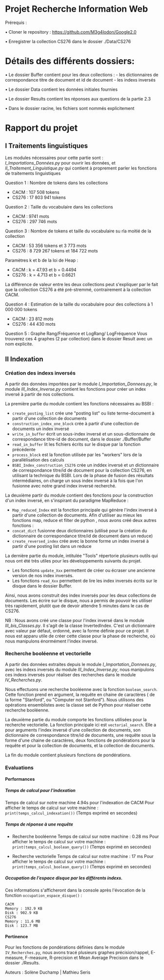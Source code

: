 Projet Recherche Information Web
============================================================================================================================
Prérequis :

•	Cloner le repository : https://github.com/M3g4lodon/Google2.0

•   Enregistrer la collection CS276 dans le dossier ./Data/CS276

# Détails des différents dossiers:

•	Le dossier Buffer contient pour les deux collections :
    - les dictionnaires de correspondance titre de document et id de document
    - les indexs inversés

•	Le dossier Data contient les données initiales fournies

•	Le dossier Results contient les réponses aux questions de la partie 2.3

•	Dans le dossier racine, les fichiers sont nommés explicitement

# Rapport du projet

## I Traitements linguistiques

Les modules nécessaires pour cette partie sont : *I_Importations_Données.py* pour ouvrir les données, et *II_Traitement_Linguistique.py*
qui contient à proprement parler les fonctions de traitements linguistiques 

Question 1 : Nombre de tokens dans les collections 
- CACM : 107 508 tokens 
- CS276 : 17 803 941 tokens 

Question 2 : Taille du vocabulaire dans les collections
- CACM : 9741 mots 
- CS276 : 297 746 mots 

Question 3 :  Nombre de tokens et taille du vocabulaire su rla moitié de la collection
- CACM : 53 356 tokens et 3 773 mots
- CS276 : 8 729 267 tokens et 184 722 mots 

Paramètres k et b de la loi de Heap :
- CACM : k = 47.93 et b = 0.4494
- CS276 : k = 4.713 et b = 0.6621

La différence de valeur entre les deux collections peut s'expliquer par le fait que la collection CS276 a été pré-stremmé, 
contrairement à la collection CACM.

Question 4 : Estimation de la taille du vocabulaire pour des collections à 1 000 000 tokens
- CACM : 23 812 mots
- CS276 : 44 430 mots

Question 5 : Graphe Rang/Fréquence et LogRang/ LogFréquence
Vous trouverez ces 4 graphes (2 par collection) dans le dossier Result avec un nom explicite.

## II Indexation

### Création des indexs inversés

A partir des données importées par le module *I_Importation_Donnees.py*, le module 
*III_Index_Inverse.py* contient les fonctions pour créer un index inversé à partir de nos collections.

La première partie du module contient les fonctions nécessaires au BSBI : 
 - ```create_posting_list``` crée une "posting list" ou liste terme-document à partir d'une collection de documents
 - ```construction_index_one_block``` crée à partir d'une collection de documents un index inversé 
 - ```write_in_buffer``` écrit un sous-index inversé et un sous-dictionnaire de correspondance titre-id de document, dans le dossier ./Buffer/Buffer
 - ```read_in_buffer``` lit les fichiers écrits sur le disque par la fonction précédente
 - ```process_block``` est la fonction utilisée par les "workers" lors de la parallélisation des calculs
 - ```BSBI_Index_construction_CS276``` crée un inddex inversé et un dictionnaire de correspondance titre/id de document pour la collection CS276,
 en utilisant la technique du BSBI. Lors de la phase de fusion des résultats intermédiaires, on charge un sous index inversé à la fois
 que l'on fusionne avec notre grand index inversé recherché.
 
 La deuxième partir du module contient des fonctions pour la construction d'un index inversé, en s'inspirant
 du paradigme MapReduce :
 - ```Map_reduced_Index``` est la fonction principale qui génère l'index inversé à partir d'une collection de documents.
 Afin d'utiliser au mieux les fonctions map, reduce et filter de python , nous avons créé deux autres fonctions :
 - ```concat_dict``` fusionne deux dictionnaires (utilisé pour la création du dictionnaire de correspondance titre/id de document
 dans un reduce)
 - ```create_reversed_index``` crée avec la bonne forme un index inversé à partir d'une posting list dans un reduce

La dernière partie du module, intitulée "Tools" répertorie plusieurs outils qui nous ont été très utiles pour les développements
suivants du projet. 
- Les fonctions ```update_Xxx``` permettent de créer ou écraser une ancienne version de nos index inversés.
- Les fonctions ```read_Xxx``` permettent de lire les index inversés écrits sur le disque dans le dossier Buffer.

Ainsi, nous avons construit des index inversés pour les deux collections de documents. Les écrire sur le disque, nous a permis
de pouvoir les utiliser très rapidement, plutôt que de devoir attendre 5 minutes dans le cas de CS276.

NB : Nous avons créé une classe pour l'index inversé dans le module *III_bis_Classes.py*. Il s'agit de la classe InvertedIndex.
C'est un dictionnaire avec valeur par défaut, ordonné, avec la forme définie pour ce projet. Il nous est apparu utile de créer
cette classe pour la phase de recherche, où nous manipulons énormément l'index inversé.


### Recherche booléenne et vectorielle

A partir des données extraites depuis le module *I_Importation_Donnees.py*, avec les indexs inversés du module *III_Index_Inverse.py*,
nous manipulons ces indexs inversés pour réaliser des recherches dans le module *IV_Recherches.py*.

Nous effectuons une recherche booléenne avec la fonction ```boolean_search```. Cette fonction prend en argument, la requête en chaine de caractères
( de la forme "Stanford", ou "Computer not Stanford"). Nous utilisons des opérations ensemblistes avec la classe set de Python pour 
réaliser cette recherche booléenne.

La deuxième partie du module comporte les fonctions utilisées pour la recherche vectorielle.
La fonction principale ici est ```vectorial_search```. Elle a pour arguments l'index inversé d'une collection de documents, 
son dictionnaire de correspondance titre/id de documents, une requête sous la forme d'une chaine de caractères, deux fonctions de pondérations
pour la requête et pour la collection de documents, et la collection de documents.

La fin du module contient plusieurs fonctions de pondérations.

### Evaluations 

#### Performances

##### Temps de calcul pour l'indexation
Temps de calcul sur notre machine 4.94s pour l'indexation de CACM
Pour afficher le temps de calcul sur votre machine : ```print(temps_calcul_indexation())```
(Temps exprimé en secondes)


##### Temps de réponse à une requête
 - Recherche booléenne
 Temps de calcul sur notre machine : 0.28 ms
 Pour afficher le temps de calcul sur votre machine : ```print(temps_calcul_boolean_query())```
 (Temps exprimé en secondes)
 
 - Recherche vectorielle
 Temps de calcul sur notre machine : 17 ms 
Pour afficher le temps de calcul sur votre machine : ```print(temps_calcul_boolean_query())```
(Temps exprimé en secondes)

##### Occupation de l'espace disque par les différents indexs.
Ces informations s'afficheront dans la console après l'évocation de la fonction ```occupation_espace_disque()``` :
```text
CACM
Memory : 192.9 KB
Disk : 902.9 KB
CS276
Memory : 11.6 MB
Disk : 123.7 MB
```
#### Pertinence
Pour les fonctions de pondérations définies dans le module ```IV_Recherches.py```, nous avons tracé plusieurs graphes précision/rappel,
E-measure, F-measure, R-precision et Mean Average Precision dans le dossier ./Results. 


Auteurs : Solène Duchamp | Mathieu Seris
